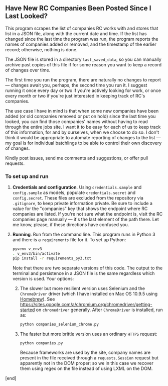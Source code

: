 ## Have New RC Companies Been Posted Since I Last Looked?

This program scrapes the list of companies RC works with and stores that list in a JSON file, along with the current date and time. If the list has changed since the last time the program was run, the program reports the names of companies added or removed, and the timestamp of the earlier record; otherwise, nothing is done.

The JSON file is stored in a directory `last_saved_data`, so you can manually archive past copies of this file if for some reason you want to keep a record of changes over time.

The first time you run the program, there are naturally no changes to report — changes await you, perhaps, the second time you run it. I suggest running it once every day or two if you're actively looking for work, or once every month or two if you're just interested in keeping track of RC's companies.

The use case I have in mind is that when some new companies have been added (or old companies removed or put on hold) since the last time you looked, you can find those companies' names without having to read through the entire jobs site. I want it to be easy for each of us to keep track of this information, for and by ourselves, when we choose to do so. I don't think it would be appropriate to automate reporting of changes to the list — my goal is for individual batchlings to be able to control their own discovery of changes.

Kindly post issues, send me comments and suggestions, or offer pull requests.

### To set up and run

 1. **Credentials and configuration**. Using `credentials.sample` and `config.sample` as models, populate `credentials.secret` and `config.secret`. These files are excluded from the repository via `.gitignore`, to keep private information private. Be sure to include a value for the "companies" key that shows the endpoint where RC companies are listed. If you're not sure what the endpoint is, visit the RC companies page manually — it's the last element of the path there. Let me know, please, if these directions have confused you.

 1. **Running**. Run from the command line. This program runs in Python 3 and there is a `requirements` file for it. To set up Python:

    ```bash
    pyvenv v_env3
    . v_env3/bin/activate
    pip install -r requirements_py3.txt
    ```

    Note that there are two separate versions of this code. The output to the terminal and persistence in a JSON file is the same regardless which version is used. Your options:

    2. The slower but more resilient version uses Selenium and the `ChromeDriver` driver (which I have installed on Mac OS 10.9.5 using [Homebrew](http://brew.sh/)). See https://sites.google.com/a/chromium.org/chromedriver/getting-started on `chromedriver` generally. After `ChromeDriver` is installed, run as:

       ```bash
       python companies_selenium_chrome.py
       ```

    2. The faster but more brittle version uses an ordinary `HTTPS` request:

       ```bash
       python companies.py
       ```

       Because frameworks are used by the site, company names are present in the file received through a `requests.Session` request but apparently not in the DOM proper; so we in this case we recover them using regex on the file instead of using LXML on the DOM.

[end]